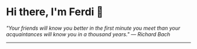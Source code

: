 <h1>Hi there, I'm Ferdi 👋</h1>

<p><em>
  "Your friends will know you better in the first minute you meet than your acquaintances will know you in a thousand years." — Richard Bach
</em></p>

---
